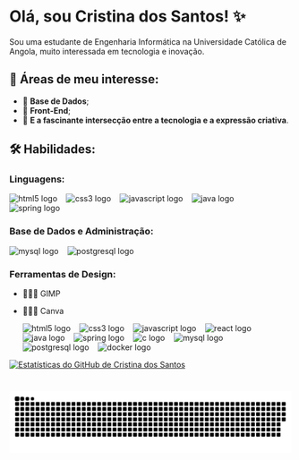# Olá, sou Cristina dos Santos! ✨

Sou uma estudante de Engenharia Informática na Universidade Católica de Angola, muito interessada em tecnologia e inovação. 

## 💖 Áreas de meu interesse: 

- 🚀 **Base de Dados**;
- 🚀 **Front-End**;
- 🚀 **E a fascinante intersecção entre a tecnologia e a expressão criativa**.

## 🛠️ Habilidades: 

### Linguagens:
  <div align="left">
  <img src="https://cdn.jsdelivr.net/gh/devicons/devicon/icons/html5/html5-original.svg" height="25" alt="html5 logo"  />
  <img width="8" />
  <img src="https://cdn.jsdelivr.net/gh/devicons/devicon/icons/css3/css3-original.svg" height="25" alt="css3 logo"  />
  <img width="8" />
  <img src="https://cdn.jsdelivr.net/gh/devicons/devicon/icons/javascript/javascript-plain.svg" height="25" alt="javascript logo"  />
  <img width="8" />
  <img src="https://cdn.jsdelivr.net/gh/devicons/devicon/icons/java/java-original.svg" height="25" alt="java logo"  />
  <img width="8" />
  <img src="https://cdn.jsdelivr.net/gh/devicons/devicon/icons/spring/spring-original.svg" height="25" alt="spring logo"  />
  <img width="8" />
</div>

### Base de Dados e Administração:
<div align="left">
  <img src="https://cdn.jsdelivr.net/gh/devicons/devicon/icons/mysql/mysql-original.svg" height="25" alt="mysql logo"  />
  <img width="8" />
  <img src="https://cdn.jsdelivr.net/gh/devicons/devicon/icons/postgresql/postgresql-original.svg" height="25" alt="postgresql logo"  />
  <img width="8" />
</div>

### Ferramentas de Design:
- 👩🏽‍💻 GIMP
- 👩🏽‍💻 Canva

  <div align="left">
  <img src="https://cdn.jsdelivr.net/gh/devicons/devicon/icons/html5/html5-original.svg" height="25" alt="html5 logo"  />
  <img width="8" />
  <img src="https://cdn.jsdelivr.net/gh/devicons/devicon/icons/css3/css3-original.svg" height="25" alt="css3 logo"  />
  <img width="8" />
  <img src="https://cdn.jsdelivr.net/gh/devicons/devicon/icons/javascript/javascript-plain.svg" height="25" alt="javascript logo"  />
  <img width="8" />
  <img src="https://cdn.jsdelivr.net/gh/devicons/devicon/icons/react/react-original.svg" height="25" alt="react logo"  />
  <img width="8" />
  <img src="https://cdn.jsdelivr.net/gh/devicons/devicon/icons/java/java-original.svg" height="25" alt="java logo"  />
  <img width="8" />
  <img src="https://cdn.jsdelivr.net/gh/devicons/devicon/icons/spring/spring-original.svg" height="25" alt="spring logo"  />
  <img width="8" />
  <img src="https://cdn.jsdelivr.net/gh/devicons/devicon/icons/c/c-original.svg" height="25" alt="c logo"  />
  <img width="8" />
  <img src="https://cdn.jsdelivr.net/gh/devicons/devicon/icons/mysql/mysql-original.svg" height="25" alt="mysql logo"  />
  <img width="8" />
  <img src="https://cdn.jsdelivr.net/gh/devicons/devicon/icons/postgresql/postgresql-original.svg" height="25" alt="postgresql logo"  />
  <img width="8" />
  <img src="https://cdn.jsdelivr.net/gh/devicons/devicon/icons/docker/docker-original.svg" height="25" alt="docker logo"  />
</div>

  
[![Estatísticas do GitHub de Cristina dos Santos](https://github-readme-stats.vercel.app/api?username=cristina-dos-santos&show_icons=true&theme=tokyonight)](https://github.com/cristina-dos-santos)

#

<picture align="center">
  <source media="(prefers-color-scheme: dark)" srcset="https://raw.githubusercontent.com/cristina-dos-santos/cristina-dos-santos/output/github-contribution-grid-snake-dark.svg">
  <source media="(prefers-color-scheme: light)" srcset="https://raw.githubusercontent.com/cristina-dos-santos/cristina-dos-santos/output/github-contribution-grid-snake-dark.svg">
  <img align="center" alt="github contribution grid snake animation" src="https://raw.githubusercontent.com/cristina-dos-santos/cristina-dos-santos/output/github-contribution-grid-snake.svg">
</picture>
